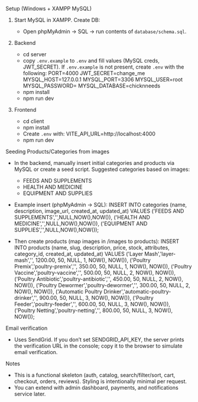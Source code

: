Setup (Windows + XAMPP MySQL)

1) Start MySQL in XAMPP. Create DB:
   - Open phpMyAdmin → SQL → run contents of `database/schema.sql`.

2) Backend
   - cd server
   - copy `.env.example` to `.env` and fill values (MySQL creds, JWT_SECRET). If `.env.example` is not present, create `.env` with the following:
     PORT=4000
     JWT_SECRET=change_me
     MYSQL_HOST=127.0.0.1
     MYSQL_PORT=3306
     MYSQL_USER=root
     MYSQL_PASSWORD=
     MYSQL_DATABASE=chicknneeds
   - npm install
   - npm run dev

3) Frontend
   - cd client
   - npm install
   - Create `.env` with:
     VITE_API_URL=http://localhost:4000
   - npm run dev

Seeding Products/Categories from images
 - In the backend, manually insert initial categories and products via MySQL or create a seed script. Suggested categories based on images:
   - FEEDS AND SUPPLEMENTS
   - HEALTH AND MEDICINE
   - EQUIPMENT AND SUPPLIES
 - Example insert (phpMyAdmin → SQL):
   INSERT INTO categories (name, description, image_url, created_at, updated_at) VALUES
   ('FEEDS AND SUPPLEMENTS','',NULL,NOW(),NOW()),
   ('HEALTH AND MEDICINE','',NULL,NOW(),NOW()),
   ('EQUIPMENT AND SUPPLIES','',NULL,NOW(),NOW());

 - Then create products (map images in /images to products):
   INSERT INTO products (name, slug, description, price, stock, attributes, category_id, created_at, updated_at) VALUES
   ('Layer Mash','layer-mash','', 1200.00, 50, NULL, 1, NOW(), NOW()),
   ('Poultry Premix','poultry-premix','', 350.00, 50, NULL, 1, NOW(), NOW()),
   ('Poultry Vaccine','poultry-vaccine','', 500.00, 50, NULL, 2, NOW(), NOW()),
   ('Poultry Antibiotic','poultry-antibiotic','', 450.00, 50, NULL, 2, NOW(), NOW()),
   ('Poultry Dewormer','poultry-dewormer','', 300.00, 50, NULL, 2, NOW(), NOW()),
   ('Automatic Poultry Drinker','automatic-poultry-drinker','', 900.00, 50, NULL, 3, NOW(), NOW()),
   ('Poultry Feeder','poultry-feeder','', 600.00, 50, NULL, 3, NOW(), NOW()),
   ('Poultry Netting','poultry-netting','', 800.00, 50, NULL, 3, NOW(), NOW());

Email verification
 - Uses SendGrid. If you don’t set SENDGRID_API_KEY, the server prints the verification URL in the console; copy it to the browser to simulate email verification.

Notes
 - This is a functional skeleton (auth, catalog, search/filter/sort, cart, checkout, orders, reviews). Styling is intentionally minimal per request.
 - You can extend with admin dashboard, payments, and notifications service later.

